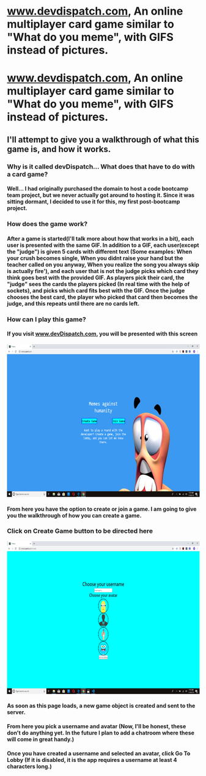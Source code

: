 # www.devdispatch.com, An online multiplayer card game similar to "What do you meme", with GIFS instead of pictures.

# www.devdispatch.com, An online multiplayer card game similar to "What do you meme", with GIFS instead of pictures.

## I'll attempt to give you a walkthrough of what this game is, and how it works.

### Why is it called devDispatch... What does that have to do with a card game?

#### Well... I had originally purchased the domain to host a code bootcamp team project, but we never actually got around to hosting it. Since it was sitting dormant, I decided to use it for this, my first post-bootcamp project.

### How does the game work?

#### After a game is started(I'll talk more about how that works in a bit), each user is presented with the same GIF. In addition to a GIF, each user(except the "judge") is given 5 cards with different text (Some examples: When your crush becomes single, When you didnt raise your hand but the teacher called on you anyway, When you realize the song you always skip is actually fire'), and each user that is not the judge picks which card they think goes best with the provided GIF. As players pick their card, the "judge" sees the cards the players picked (In real time with the help of sockets), and picks which card fits best with the GIF. Once the judge chooses the best card, the player who picked that card then becomes the judge, and this repeats until there are no cards left.

### How can I play this game?

#### If you visit www.devDispatch.com, you will be presented with this screen

<img src="src/assets/screenshots/home.png" alt="drawing" width="600px" height = "400px"/>


#### From here you have the option to create or join a game. I am going to give you the walkthrough of how you can create a game. 
### Click on Create Game button to be directed here 

<img src="src/assets/screenshots/create.png" alt="drawing" width="600px" height = "400px"/>

#### As soon as this page loads, a new game object is created and sent to the server.

#### From here you pick a username and avatar (Now, I'll be honest, these don't do anything yet. In the future I plan to add a chatroom where these will come in great handy.)

#### Once you have created a username and selected an avatar, click Go To Lobby (If it is disabled, it is the app requires a username at least 4 characters long.) 